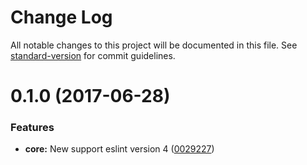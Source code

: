 # Change Log

All notable changes to this project will be documented in this file. See [standard-version](https://github.com/conventional-changelog/standard-version) for commit guidelines.

<a name="0.1.0"></a>
# 0.1.0 (2017-06-28)


### Features

* **core:** New support eslint version 4 ([0029227](https://github.com/birhoff/eslint-config-birhoff/commit/0029227))
